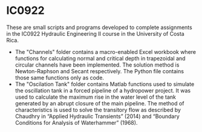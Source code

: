 # IC0922
These are small scripts and programs developed to complete assignments in the IC0922 Hydraulic Engineering II course in the University of Costa Rica.

* The "Channels" folder contains a macro-enabled Excel workbook where functions for calculating normal and critical depth in trapezoidal and circular channels have been implemented. The solution method is Newton-Raphson and Secant respectively. The Python file contains those same functions only as code.
* The "Oscilation Tank" folder contains Matlab functions used to simulate the oscillation tank in a forced pipeline of a hydropower project. It was used to calculate the maximum rise in the water level of the tank generated by an abrupt closure of the main pipeline. The method of characteristics is used to solve the transitory flow as described by Chaudhry in “Applied Hydraulic Transients” (2014) and “Boundary Conditions for Analysis of Waterhammer” (1968).
